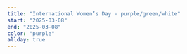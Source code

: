```yaml
---
title: "International Women’s Day - purple/green/white"
start: "2025-03-08"
end: "2025-03-08"
color: "purple"
allday: true
---
```


